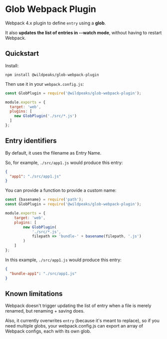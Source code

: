 # Glob Webpack Plugin

Webpack 4.x plugin to define `entry` using a **glob**.

It also **updates the list of entries in --watch mode**, without having to restart Webpack.


## Quickstart

Install:

	npm install @wildpeaks/glob-webpack-plugin

Then use it in your `webpack.config.js`:

````js
const GlobPlugin = require('@wildpeaks/glob-webpack-plugin');

module.exports = {
  target: 'web',
  plugins: [
    new GlobPlugin('./src/*.js')
  ]
};
````


## Entry identifiers

By default, it uses the filename as Entry Name.

So, for example, `./src/app1.js` would produce this entry:
````json
{
  "app1": "./src/app1.js"
}
````

You can provide a function to provide a custom name:

````js
const {basename} = require('path');
const GlobPlugin = require('@wildpeaks/glob-webpack-plugin');

module.exports = {
	target: 'web',
	plugins: [
		new GlobPlugin(
			'./src/*.js',
			filepath => 'bundle-' + basename(filepath, '.js')
		)
	]
};
````

In this example, `./src/app1.js` would produce this entry:
````json
{
  "bundle-app1": "./src/app1.js"
}
````


## Known limitations

Webpack doesn't trigger updating the list of entry when a file is merely renamed,
but renaming + saving does.

Also, it currently overwrites `entry` (because it's meant to replace),
so if you need multiple globs, your webpack.config.js can export an array of Webpack configs,
each with its own glob.

